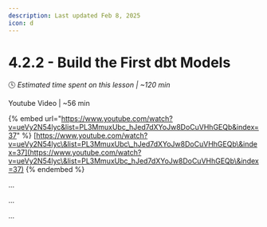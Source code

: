 ```yaml
---
description: Last updated Feb 8, 2025
icon: d
---
```


# 4.2.2 - Build the First dbt Models

:clock4:  _Estimated time spent on this lesson | \~120 min_

Youtube Video | \~56 min

{% embed url="https://www.youtube.com/watch?v=ueVy2N54lyc&list=PL3MmuxUbc_hJed7dXYoJw8DoCuVHhGEQb&index=37" %}
[https://www.youtube.com/watch?v=ueVy2N54lyc\&list=PL3MmuxUbc\_hJed7dXYoJw8DoCuVHhGEQb\&index=37](https://www.youtube.com/watch?v=ueVy2N54lyc\&list=PL3MmuxUbc_hJed7dXYoJw8DoCuVHhGEQb\&index=37)
{% endembed %}

...

...

...

